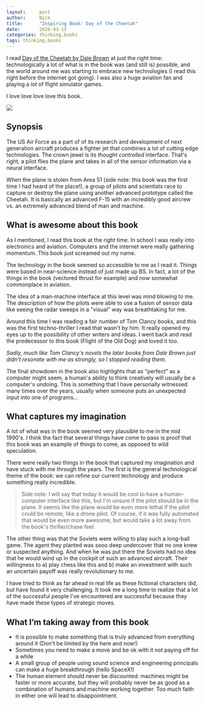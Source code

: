 ```yaml
---
layout:     post
author:     Nick
title:      "Inspiring Book: Day of the Cheetah"
date:       2020-03-15
categories: thinking,books
tags: thinking,books
---
```

I read [Day of the Cheetah by Dale Brown](https://amzn.to/3d22XuD) at just the right time: technologically a lot of what is in the book was (and still is) possible, and the world around me was starting to embrace new technologies (I read this right before the internet got going). I was also a huge aviation fan and playing a *lot* of flight simulator games.

I love love love love this book.

<a href="https://www.amazon.com/Cheetah-Patrick-McLanahan-Dale-Brown/dp/0425120430/ref=as_li_ss_il?crid=2MBKTKIU83BL2&keywords=day+of+the+cheetah+by+dale+brown&qid=1584328642&sprefix=day+of+the+ch,aps,158&sr=8-1&linkCode=li3&tag=nloadholtes0a-20&linkId=fbe661cf74558fefc0f6078908f46090&language=en_US" target="_blank"><img border="0" src="//ws-na.amazon-adsystem.com/widgets/q?_encoding=UTF8&ASIN=0425120430&Format=_SL250_&ID=AsinImage&MarketPlace=US&ServiceVersion=20070822&WS=1&tag=nloadholtes0a-20&language=en_US" ></a><img src="https://ir-na.amazon-adsystem.com/e/ir?t=nloadholtes0a-20&language=en_US&l=li3&o=1&a=0425120430" width="1" height="1" border="0" alt="" style="border:none !important; margin:0px !important;" />

## Synopsis
The US Air Force as a part of of its research and development of next generation aircraft produces a fighter jet that combines a lot of cutting edge technologies. The crown jewel is its *thought controlled* interface. That's right, a pilot flies the plane and takes in all of the sensor information via a neural interface.

When the plane is stolen from Area 51 (side note: this book was the first time I had heard of the place!), a group of pilots and scientists race to capture or destroy the plane using another advanced prototype called the Cheetah. It is basically an advanced F-15 with an incredibly good aircrew vs. an extremely  advanced blend of man and machine.

## What is awesome about this book
As I mentioned, I read this book at the right time. In school I was really into electronics and aviation. Computers and the internet were really gathering momentum. This book just screamed out my name.

The technology in the book seemed so accessible to me as I read it. Things were based in near-science instead of just made up BS. In fact, a lot of the things in the book (vectored thrust for example) and now somewhat commonplace in aviation.

The idea of a man-machine interface at this level was mind blowing to me. The description of how the pilots were able to use a fusion of sensor data like seeing the radar sweeps in a "visual" way was breathtaking for me.

Around this time I was reading a fair number of Tom Clancy books, and this was the first techno-thriller I read that wasn't by him. It really opened my eyes up to the possibility of other writers and ideas. I went back and read the predecessor to this book (Flight of the Old Dog) and loved it too.

*Sadly, much like Tom Clancy's novels the later books from Dale Brown just didn't resonate with me as strongly, so I stopped reading them.*

The final showdown in the book also highlights that as "perfect" as a computer might seem, a human's ability to think creatively will usually be a computer's undoing. This is something that I have personally witnessed many times over the years, usually when someone puts an unexpected input into one of programs...

## What captures my imagination
A lot of what was in the book seemed very plausible to me in the mid 1990's. I think the fact that several things have come to pass is proof that this book was an example of things to come, as opposed to wild speculation.

There were really two things in the book that captured my imagination and have stuck with me through the years. The first is the general technological theme of the book: we can refine our current technology and produce something really incredible.

> Side note: I will say that today it would be cool to have a human-computer interface like this, but I'm unsure if the pilot should be in the plane. It seems like the plane would be even more lethal if the pilot could be remote, like a drone pilot. Of course, if it was fully automated that would be even more awesome, but would  take a lot away from the book's thriller/chase feel.

The other thing was that the Soviets were willing to play such a long-ball game. The agent they planted was sooo deep undercover that no one knew or suspected anything. And when he was put there the Soviets had no idea that he would wind up in the cockpit of such an advanced aircraft. Their willingness to a) play chess like this and b) make an investment with such an uncertain payoff was really revolutionary to me.

I have tried to think as far ahead in real life as these fictional characters did, but have found it very challenging. It took me a long time to realize that a lot of the successful people I've encountered are successful because they have made these types of strategic moves.

## What I’m taking away from this book
* It is possible to make something that is truly advanced from everything around it (Don't be limited by the here and now!)
* Sometimes you need to make a move and be ok with it not paying off for a while
* A small group of people using sound science and engineering principals can make a huge breakthrough (hello SpaceX!)
* The human element should never be discounted: machines might be faster or more accurate, but they will probably never be as good as a combination of humans and machine working together. Too much faith in either one will lead to disappointment.
